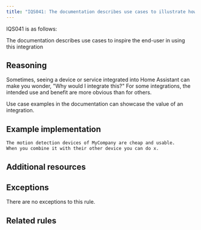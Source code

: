 ```yaml
---
title: "IQS041: The documentation describes use cases to illustrate how this integration can be used"
---
```


IQS041 is as follows:

The documentation describes use cases to inspire the end-user in using this integration

## Reasoning

Sometimes, seeing a device or service integrated into Home Assistant can make you wonder, "Why would I integrate this?"
For some integrations, the intended use and benefit are more obvious than for others.

Use case examples in the documentation can showcase the value of an integration.

## Example implementation

```markdown
The motion detection devices of MyCompany are cheap and usable.
When you combine it with their other device you can do x.
```

## Additional resources


## Exceptions

There are no exceptions to this rule.

## Related rules

